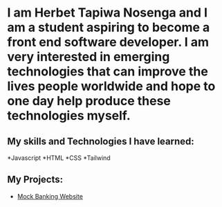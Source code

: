# I am Herbet Tapiwa Nosenga and I am a student aspiring to become a front end software developer. I am very interested in emerging technologies that can improve the lives people worldwide and hope to one day help produce these technologies myself. #

## My skills and Technologies I have learned: ##
*Javascript
*HTML
*CSS
*Tailwind
## My Projects: ##
* [Mock Banking Website](https://github.com/TapiwaHerbetNosenga/HERNOS284_fto2401_A_HerbetNosenga_SDF11)




<!--
**TapiwaHerbetNosenga/TapiwaHerbetNosenga** is a ✨ _special_ ✨ repository because its `README.md` (this file) appears on your GitHub profile.

Here are some ideas to get you started:

- 🔭 I’m currently working on ...
- 🌱 I’m currently learning ...
- 👯 I’m looking to collaborate on ...
- 🤔 I’m looking for help with ...
- 💬 Ask me about ...
- 📫 How to reach me: ...
- 😄 Pronouns: ...
- ⚡ Fun fact: ...
-->
